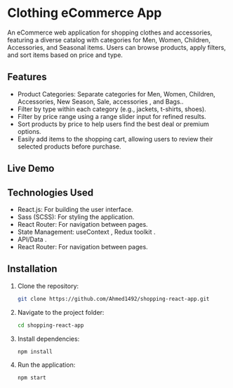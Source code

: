 # Clothing eCommerce App
An eCommerce web application for shopping clothes and accessories, featuring a diverse catalog with categories for Men, Women, Children, Accessories, and Seasonal items. Users can browse products, apply filters, and sort items based on price and type.



## Features
 
- Product Categories: Separate categories for Men, Women, Children, Accessories, New Season, Sale, accessories , and Bags..
- Filter by type within each category (e.g., jackets, t-shirts, shoes).
- Filter by price range using a range slider input for refined results.
- Sort products by price to help users find the best deal or premium options.
- Easily add items to the shopping cart, allowing users to review their selected products before purchase.



## Live Demo



## Technologies Used

- React.js: For building the user interface.
- Sass (SCSS): For styling the application.
- React Router: For navigation between pages.
- State Management: useContext  , Redux toolkit .
- API/Data .
- React Router: For navigation between pages.


## Installation

1. Clone the repository:
    ```bash
    git clone https://github.com/Ahmed1492/shopping-react-app.git
    ```
2. Navigate to the project folder:
    ```bash
    cd shopping-react-app
    ```
3. Install dependencies:
    ```bash
    npm install
    ```
4. Run the application:
    ```bash
    npm start
    ```
